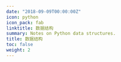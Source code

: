```yaml
---
date: "2018-09-09T00:00:00Z"
icon: python
icon_pack: fab
linktitle: 数据结构
summary: Notes on Python data structures.
title: 数据结构
toc: false
weight: 2
---
```

